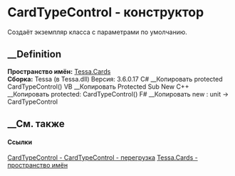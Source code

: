 # CardTypeControl - конструктор
Создаёт экземпляр класса с параметрами по умолчанию.
##  __Definition
 **Пространство имён:** [Tessa.Cards](N_Tessa_Cards.htm)  
 **Сборка:** Tessa (в Tessa.dll) Версия: 3.6.0.17
C# __Копировать
     protected CardTypeControl()
VB __Копировать
     Protected Sub New
C++ __Копировать
     protected:
    CardTypeControl()
F# __Копировать
     new : unit -> CardTypeControl
##  __См. также
#### Ссылки
[CardTypeControl - ](T_Tessa_Cards_CardTypeControl.htm)
[CardTypeControl - перегрузка](Overload_Tessa_Cards_CardTypeControl__ctor.htm)
[Tessa.Cards - пространство имён](N_Tessa_Cards.htm)
